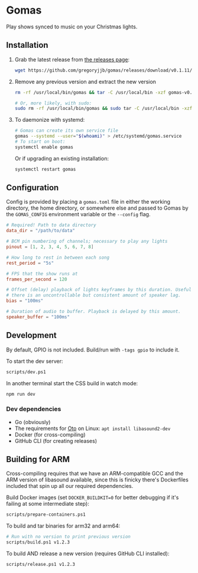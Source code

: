 # Gomas

Play shows synced to music on your Christmas lights.

## Installation

1. Grab the latest release from [the releases page](https://github.com/gregoryjjb/gomas/releases/latest):
    ```sh
    wget https://github.com/gregoryjjb/gomas/releases/download/v0.1.11/gomas-v0.1.11-arm64.tgz
    ```

2. Remove any previous version and extract the new version
    ```sh
    rm -rf /usr/local/bin/gomas && tar -C /usr/local/bin -xzf gomas-v0.1.11-arm64.tgz

    # Or, more likely, with sudo:
    sudo rm -rf /usr/local/bin/gomas && sudo tar -C /usr/local/bin -xzf gomas-v0.1.11-arm64.tgz
     ```

3. To daemonize with systemd:
    ```sh
    # Gomas can create its own service file
    gomas --systemd --user="$(whoami)" > /etc/systemd/gomas.service
    # To start on boot:
    systemctl enable gomas
    ```
    Or if upgrading an existing installation:
    ```sh
    systemctl restart gomas
    ```

## Configuration

Config is provided by placing a `gomas.toml` file in either the working directory, the home directory, or somewhere else and passed to Gomas by the `GOMAS_CONFIG` environment variable or the `--config` flag.

```toml
# Required! Path to data directory
data_dir = "/path/to/data"

# BCM pin numbering of channels; necessary to play any lights
pinout = [1, 2, 3, 4, 5, 6, 7, 8]

# How long to rest in between each song
rest_period = "5s"

# FPS that the show runs at
frames_per_second = 120

# Offset (delay) playback of lights keyframes by this duration. Useful if 
# there is an uncontrollable but consistent amount of speaker lag.
bias = "100ms"

# Duration of audio to buffer. Playback is delayed by this amount.
speaker_buffer = "100ms"
```

## Development

By default, GPIO is not included. Build/run with `-tags gpio` to include it.

To start the dev server:

```sh
scripts/dev.ps1
```

In another terminal start the CSS build in watch mode:

```sh
npm run dev
```

### Dev dependencies

- Go (obviously)
- The requirements for [Oto](https://github.com/hajimehoshi/oto) on Linux: `apt install libasound2-dev` 
- Docker (for cross-compiling)
- GitHub CLI (for creating releases)

## Building for ARM

Cross-compiling requires that we have an ARM-compatible GCC and the ARM version of libasound available, since this is finicky there's Dockerfiles included that spin up all our required dependencies.

Build Docker images (set `DOCKER_BUILDKIT=0` for better debugging if it's failing at some intermediate step):

```sh
scripts/prepare-containers.ps1
```

To build and tar binaries for arm32 and arm64:

```sh
# Run with no version to print previous version
scripts/build.ps1 v1.2.3
```

To build AND release a new version (requires GitHub CLI installed):

```sh
scripts/release.ps1 v1.2.3
```

